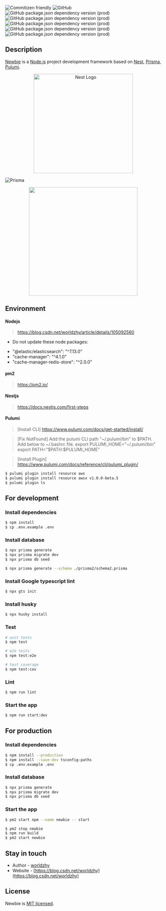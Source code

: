 <p align="left">

![Commitizen friendly](https://img.shields.io/badge/commitizen-friendly-brightgreen.svg?style=flat-square)
![GitHub](https://img.shields.io/github/license/worldzhy/newbie?style=flat-square)
![GitHub package.json dependency version (prod)](https://img.shields.io/github/package-json/dependency-version/worldzhy/newbie/@nestjs/core?style=flat-square)
![GitHub package.json dependency version (prod)](https://img.shields.io/github/package-json/dependency-version/worldzhy/newbie/@prisma/client?style=flat-square)
![GitHub package.json dependency version (prod)](https://img.shields.io/github/package-json/dependency-version/worldzhy/newbie/@pulumi/pulumi?style=flat-square)
![GitHub package.json dependency version (prod)](https://img.shields.io/github/package-json/dependency-version/worldzhy/newbie/passport?style=flat-square)
![GitHub package.json dependency version (prod)](https://img.shields.io/github/package-json/dependency-version/worldzhy/newbie/validator?style=flat-square)

</p>

## Description

[Newbie](https://github.com/worldzhy/newbie) is a [Node.js](http://nodejs.org) project development framework based on [Nest](https://github.com/nestjs/nest), [Prisma](https://github.com/prisma/prisma), [Pulumi](https://github.com/pulumi/pulumi).

<p align="center">
  <a href="http://nestjs.com/" target="blank"><img src="https://nestjs.com/img/logo_text.svg" width="320" alt="Nest Logo" /></a>
</p>
  
![Prisma](https://i.imgur.com/h6UIYTu.png)

<p align="center">
  <a href="https://www.pulumi.com?utm_campaign=pulumi-pulumi-github-repo&utm_source=github.com&utm_medium=top-logo" title="Pulumi - Modern Infrastructure as Code - AWS Azure Kubernetes Containers Serverless"><img src="https://www.pulumi.com/images/logo/logo-on-white-box.svg?" width="350"></a>
</p>

## Environment

#### Nodejs

> https://blog.csdn.net/worldzhy/article/details/105092560

- Do not update these node packages:

* "@elastic/elasticsearch": "^7.13.0"
* "cache-manager": "^4.1.0"
* "cache-manager-redis-store": "^2.0.0"

#### pm2

> https://pm2.io/

#### Nestjs

> https://docs.nestjs.com/first-steps

#### Pulumi

> [Install CLI] https://www.pulumi.com/docs/get-started/install/

> [Fix NotFound] Add the pulumi CLI path "~/.pulumi/bin" to $PATH.
> Add below to ~/.bashrc file.
export PULUMI_HOME="~/.pulumi/bin"
export PATH="$PATH:$PULUMI_HOME"

> [Install Plugin] https://www.pulumi.com/docs/reference/cli/pulumi_plugin/

```bash
$ pulumi plugin install resource aws
$ pulumi plugin install resource awsx v1.0.0-beta.5
$ pulumi plugin ls
```

## For development

### Install dependencies

```bash
$ npm install
$ cp .env.example .env
```

### Install database

```bash
$ npx prisma generate
$ npx prisma migrate dev
$ npx prisma db seed

$ npx prisma generate --schema ./prisma2/schema2.prisma
```

### Install Google typescript lint

```bash
$ npx gts init
```

### Install husky

```bash
$ npx husky install
```

### Test

```bash
# unit tests
$ npm test

# e2e tests
$ npm test:e2e

# test coverage
$ npm test:cov
```

### Lint

```bash
$ npm run lint
```

### Start the app

```bash
$ npm run start:dev
```

## For production

### Install dependencies

```bash
$ npm install --production
$ npm install --save-dev tsconfig-paths
$ cp .env.example .env

```

### Install database

```bash
$ npx prisma generate
$ npx prisma migrate dev
$ npx prisma db seed
```

### Start the app

```bash
$ pm2 start npm --name newbie -- start

$ pm2 stop newbie
$ npm run build
$ pm2 start newbie
```

## Stay in touch

- Author - [worldzhy](https://blog.csdn.net/worldzhy)
- Website - [https://blog.csdn.net/worldzhy](https://blog.csdn.net/worldzhy)

## License

Newbie is [MIT licensed](LICENSE).
